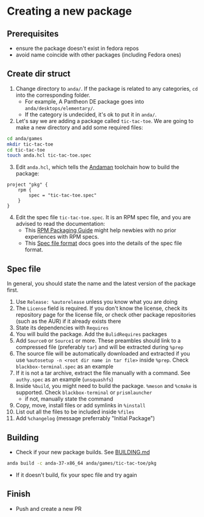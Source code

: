 # Creating a new package

## Prerequisites
- ensure the package doesn't exist in fedora repos
- avoid name coincide with other packages (including Fedora ones)

## Create dir struct
1. Change directory to `anda/`. If the package is related to any categories, `cd` into the corresponding folder.
    - For example, A Pantheon DE package goes into `anda/desktops/elementary/`.
    - If the category is undecided, it's ok to put it in `anda/`.
2. Let's say we are adding a package called `tic-tac-toe`. We are going to make a new directory and add some required files:
```sh
cd anda/games
mkdir tic-tac-toe
cd tic-tac-toe
touch anda.hcl tic-tac-toe.spec
```
3. Edit `anda.hcl`, which tells the [Andaman] toolchain how to build the package:
```hcl
project "pkg" {
    rpm {
        spec = "tic-tac-toe.spec"
    }
}
```
4. Edit the spec file `tic-tac-toe.spec`. It is an RPM spec file, and you are advised to read the documentation:
    - This [RPM Packaging Guide] might help newbies with no prior experiences with RPM specs.
    - This [Spec file format] docs goes into the details of the spec file format.
## Spec file
In general, you should state the name and the latest version of the package first.
1. Use `Release: %autorelease` unless you know what you are doing
2. The `License` field is required. If you don't know the license, check its repository page for the license file, or check other package repositories (such as the AUR) if it already exists there
3. State its dependencies with `Requires`
4. You will build the package. Add the `BulidRequires` packages
5. Add `Source0` or `Source1` or more. These preambles should link to a compressed file (preferably `tar`) and will be extracted during `%prep`
6. The source file will be automatically downloaded and extracted if you use `%autosetup -n <root dir name in tar file>` inside `%prep`. Check `blackbox-terminal.spec` as an example
7.  If it is not a tar archive, extract the file manually with a command. See `authy.spec` as an example (`unsquashfs`)
8. Inside `%build`, you might need to build the package. `%meson` and `%cmake` is supported. Check `blackbox-terminal` or `prismlauncher`
    - if not, manually state the command
9. Copy, move, install files or add symlinks in `%install`
10. List out all the files to be included inside `%files`
11. Add `%changelog` (message preferrably "Initial Package")

## Building
- Check if your new package builds. See [BUILDING.md]
```sh
anda build -c anda-37-x86_64 anda/games/tic-tac-toe/pkg
```
- If it doesn't build, fix your spec file and try again

## Finish
- Push and create a new PR


[Andaman]:  https://github.com/FyraLabs/anda
[RPM Packaging Guide]:  https://rpm-packaging-guide.github.io/
[Spec file format]:     https://rpm-software-management.github.io/rpm/manual/spec.html
[BUILDING.md]:  BUILDING.md
